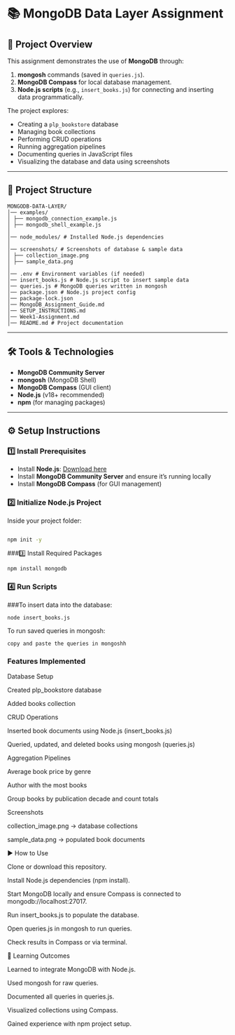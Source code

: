# 📚 MongoDB Data Layer Assignment

## 📌 Project Overview
This assignment demonstrates the use of **MongoDB** through:
1. **mongosh** commands (saved in `queries.js`).
2. **MongoDB Compass** for local database management.
3. **Node.js scripts** (e.g., `insert_books.js`) for connecting and inserting data programmatically.

The project explores:
- Creating a `plp_bookstore` database
- Managing book collections
- Performing CRUD operations
- Running aggregation pipelines
- Documenting queries in JavaScript files
- Visualizing the database and data using screenshots

---

## 📂 Project Structure
```
MONGODB-DATA-LAYER/
│── examples/
│ ├── mongodb_connection_example.js
│ ├── mongodb_shell_example.js
│
│── node_modules/ # Installed Node.js dependencies
│
│── screenshots/ # Screenshots of database & sample data
│ ├── collection_image.png
│ ├── sample_data.png
│
│── .env # Environment variables (if needed)
│── insert_books.js # Node.js script to insert sample data
│── queries.js # MongoDB queries written in mongosh
│── package.json # Node.js project config
│── package-lock.json
│── MongoDB_Assignment_Guide.md
│── SETUP_INSTRUCTIONS.md
│── Week1-Assignment.md
│── README.md # Project documentation

```
---

## 🛠️ Tools & Technologies
- **MongoDB Community Server**
- **mongosh** (MongoDB Shell)
- **MongoDB Compass** (GUI client)
- **Node.js** (v18+ recommended)
- **npm** (for managing packages)

---

## ⚙️ Setup Instructions

### 1️⃣ Install Prerequisites 

- Install **Node.js**: [Download here](https://nodejs.org/)
- Install **MongoDB Community Server** and ensure it’s running locally
- Install **MongoDB Compass** (for GUI management)

### 2️⃣ Initialize Node.js Project
Inside your project folder:

```bash

npm init -y

```

###3️⃣ Install Required Packages
```
npm install mongodb
```
### 4️⃣ Run Scripts

###To insert data into the database:

```
node insert_books.js
```
To run saved queries in mongosh:
```
copy and paste the queries in mongoshh
```
### Features Implemented

Database Setup

  Created plp_bookstore database
  
  Added books collection

CRUD Operations

Inserted book documents using Node.js (insert_books.js)

Queried, updated, and deleted books using mongosh (queries.js)

Aggregation Pipelines

Average book price by genre

Author with the most books

Group books by publication decade and count totals

Screenshots

collection_image.png → database collections

sample_data.png → populated book documents

▶️ How to Use

Clone or download this repository.

Install Node.js dependencies (npm install).

Start MongoDB locally and ensure Compass is connected to mongodb://localhost:27017.

Run insert_books.js to populate the database.

Open queries.js in mongosh to run queries.

Check results in Compass or via terminal.

📖 Learning Outcomes

Learned to integrate MongoDB with Node.js.

Used mongosh for raw queries.

Documented all queries in queries.js.

Visualized collections using Compass.

Gained experience with npm project setup.
